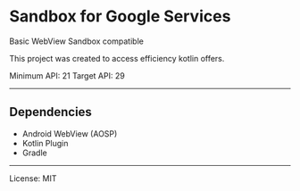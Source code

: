 # Sandbox for Google Services
Basic WebView Sandbox compatible

This project was created to access efficiency kotlin offers.


Minimum API: 21
Target API: 29

----------
## Dependencies
- Android WebView (AOSP)
- Kotlin Plugin
- Gradle

----------
License: MIT
